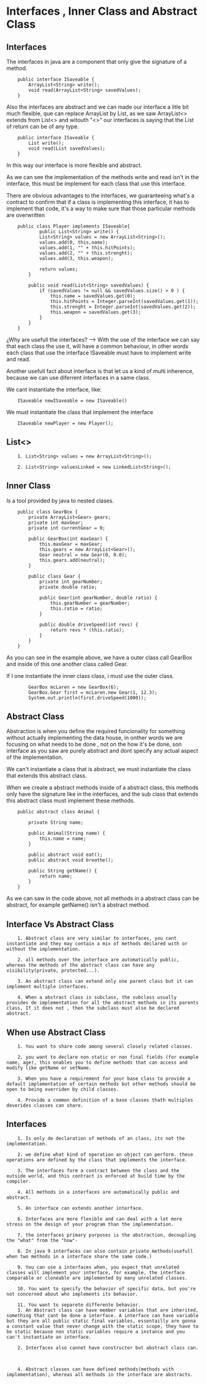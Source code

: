 # Interfaces , Inner Class and Abstract Class

## Interfaces

The interfaces in java are a component that only give the signature of a method.

		public interface ISaveable {
		    ArrayList<String> write();
		    void read(ArrayList<String> savedValues);
		}

Also the interfaces are abstract and we can made our interface a litle bit much flexible, que can replace ArrayList<String> by List, as we saw ArrayList<> extends from List<> and witouth "<>" our interfaces is saying that the List of return can be of any type.

		public interface ISaveable {
		    List write();
		    void read(List savedValues);
		}		

In this way our interface is more flexible and abstract.

As we can see the implementation of the methods write and read isn't in the interface, this must be implement for each class that use this interface.

There are obvious advantages to the interfaces, we guaranteeing what's a contract to confirm that if a class is implementing this interface, it has to implement that code, it's a way to make sure that those particular methods are overwritten

		public class Player implements ISaveable{
			    public List<String> write() {
		        List<String> values = new ArrayList<String>();
		        values.add(0, this.name);
		        values.add(1, "" + this.hitPoints);
		        values.add(2, "" + this.strenght);
		        values.add(3, this.weapon);

		        return values;
		    }

		    public void read(List<String> savedValues) {
		        if (savedValues != null && savedValues.size() > 0 ) {
		            this.name = savedValues.get(0);
		            this.hitPoints = Integer.parseInt(savedValues.get(1));
		            this.strenght = Integer.parseInt(savedValues.get(2));
		            this.weapon = savedValues.get(3);
		        }
		    }
		}

¿Why are usefull the interfaces? --> With the use of the interface we can say that each class the use it, will have a common behaviour, in other words each class that use the interface ISaveable must have to implement write and read.

Another usefull fact about interface is that let us a kind of multi inherence, because we can use diferrent interfaces in a same class. 

We cant instantiate the interface, like:

		ISaveable newISaveable = new ISaveable()

We must instantiate the class that implement the interface

		ISaveable newPlayer = new Player();		

## List<>

		1. List<String> values = new ArrayList<String>();

		2. List<String> valuesLinked = new LinkedList<String>();

## Inner Class

Is a tool provided by java to nested clases.

		public class GearBox {
		    private ArrayList<Gear> gears;
		    private int maxGear;
		    private int currentGear = 0;

		    public GearBox(int maxGear) {
		        this.maxGear = maxGear;
		        this.gears = new ArrayList<Gear>();
		        Gear neutral = new Gear(0, 0.0);
		        this.gears.add(neutral);
		    }

		    public class Gear {
		        private int gearNumber;
		        private double ratio;

		        public Gear(int gearNumber, double ratio) {
		            this.gearNumber = gearNumber;
		            this.ratio = ratio;
		        }

		        public double driveSpeed(int revs) {
		            return revs * (this.ratio);
		        }
		    }
		}

As you can see in the example above, we have a outer class call GearBox and inside of this one another class called Gear.

If I one instantiate the inner class class, i must use the outer class.

       
	        GearBox mcLaren = new GearBox(6);
	        GearBox.Gear first = mcLaren.new Gear(1, 12.3);
	        System.out.println(first.driveSpeed(1000));

## Abstract Class

 Abstraction is when you define the required funcionality for something without actually implementing the data house, in onther words we are focusing on what needs to be done , not on the how it's be done, son interface as you saw are purely abstract and dont specify any actual aspect of the implementation.	        

 We can't instantiate a class that is abstract, we must instantiate	the class that extends this abstract class.

When we create a abstract methods inside of a abstract class, this methods only have the signature like in the interfaces, and the sub class that extends this abstract class must implement these methods.

		public abstract class Animal {

		    private String name;

		    public Animal(String name) {
		        this.name = name;
		    }

		    public abstract void eat();
		    public abstract void breathe();

		    public String getName() {
		        return name;
		    }
		}

As we can saw in the code above, not all methods in a abstract class can be abstract, for example getName() isn't a abstract method.		

## Interface Vs Abstract Class

		1. Abstract class are very similar to interfaces, you cant instantiate and they may contain a mix of methods declared with or without the implementation.

		2. all methods over the interface are automatically public, whereas the methods of the abstract class can have any visibility(private, protected...).

		3. An abstract class can extend only one parent class but it can implement multiple interfaces.

		4. When a abstract class is subclass, the subclass usually provides de implementation for all the abstract methods in its parents class, If it does not , then the subclass must also be declared abstract.

## When use Abstract Class

		1. You want to share code among several closely related classes.		

		2. you want to declare non static or non final fields (for example name, age), this enables you to define methods that can access and modify like getName or setName.

		3. When you have a requirement for your base class to provide a default implementation of certain methods but other methods should be open to being overriden by child classes.

		4. Provide a common definition of a base classes thath multiples deverides classes can share.

## Interfaces

		1. Is only de declaration of methods of an class, its not the implementation.

		2. we define what kind of operation an object can perform. these operations are defined by the class that implements the interface.

		3. The interfaces form a contract between the class and the outside world, and this contract is enforced at build time by the compiler.		

		4. All methods in a interfaces are automatically public and abstract.

		5. An interface can extends another interface.

		6. Interfaces are more flexible and can deal with a lot more stress on the design of your program than the implementation.

		7. the interfaces primary purposes is the abstraction, decoupling the "what" from the "how"-

		8. In java 9 interfaces can also contain private methods(usefull when two methods in a interface share the same code.)

		9. You can use a interfaces when, you expect that unrelated classes will implement your interface, for example, the interface comparable or cloneable are implemented by many unrelated classes.

		10. You want to specify the behavior of specific data, but you're not concerned about who implements its behavior.

		11. You want to separete differente behavior.
		3. An Abstract class can have member variables that are inherited, something that cant be done a interface. A interface can have variable but they are all public static final variables, essentailly are gonna a constant value that never change with the static scope, they have to be static because non static variables require a instance and you can't instantiate an interface.

		2. Interfaces also cannot have constructor but abstract class can.

		

		4. Abstract classes can have defined methods(methods with implementation), whereas all methods in the interface are abstracts. 

